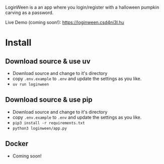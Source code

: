 LoginWeen is a an app where you login/register with a halloween pumpkin carving as a password.

Live Demo (coming soon!): https://loginween.csd4ni3l.hu

# Install

## Download source & use uv
- Download source and change to it's directory
- copy `.env.example` to `.env` and update the settings as you like.
- `uv run loginween`

## Download source & use pip
- Download source and change to it's directory
- copy `.env.example` to `.env` and update the settings as you like.
- `pip3 install -r requirements.txt`
- `python3 loginween/app.py`

## Docker
- Coming soon!